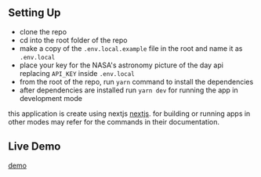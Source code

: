 ## Setting Up

- clone the repo
- cd into the root folder of the repo
- make a copy of the `.env.local.example` file in the root and name it as `.env.local`
- place your key for the NASA's astronomy picture of the day api replacing `API_KEY` inside `.env.local`
- from the root of the repo, run `yarn` command to install the dependencies
- after dependencies are installed run `yarn dev` for running the app in development mode

this application is create using nextjs [nextjs](https://nextjs.org/). for building or running apps in other modes may refer for the commands in their documentation.

## Live Demo

[demo](https://nasa-api-demo.vercel.app/)

